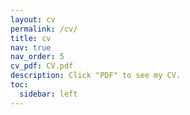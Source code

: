 ```yaml
---
layout: cv
permalink: /cv/
title: cv
nav: true
nav_order: 5
cv_pdf: CV.pdf
description: Click "PDF" to see my CV.
toc:
  sidebar: left
---
```

